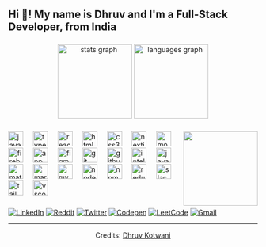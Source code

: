 
<h2 align="left">Hi 👋! My name is Dhruv and I'm a Full-Stack Developer, from India</h2>

###

<div align="center">
  <img src="https://github-readme-stats.vercel.app/api?username=druvkotwani&hide_title=false&hide_rank=false&show_icons=true&include_all_commits=true&count_private=true&disable_animations=false&theme=dracula&locale=en&hide_border=false" height="150" alt="stats graph"  />
  <img src="https://github-readme-stats.vercel.app/api/top-langs?username=druvkotwani&locale=en&hide_title=false&layout=compact&card_width=320&langs_count=5&theme=dracula&hide_border=false" height="150" alt="languages graph"  />
</div>

###

<img align="right" height="150" src="https://d2xk7yx7vzh1pj.cloudfront.net/n7t6aw%2Fpreview%2F58613141%2Fmain_large.gif?response-content-disposition=inline%3Bfilename%3D%22main_large.gif%22%3B&response-content-type=image%2Fgif&Expires=1718257112&Signature=C0OMZ~ThMdZecvNoRT6EH3hjriXisSIdUBlC08jTUGANfx8fsfVp8qzq~EdQSdzq~W68CE3o4voQI2LK4qRmAAkhNXwlLcOc-d379EgyKz6j5mcdbxF1dz0oTYgx6RTd~Vh8kPo-1H-fmghFJpEqGZsDlilA3JMSwxeD5c95534xgTwj9uLDZJqFWXYFTMXBvkeFohDCQKwyYZ1Inax67vUFicBF-0EDSPTsIoE3Wn~qTM0BDOr5V0RxUy4YB688zJgU1z7HNVPGyv8Rr-tfxR9MMCPZz9A5Fhx~j4DRjskKwaQO2trbynsFrj90su8KjxOTbagmx5-XEoCWjoIxKg__&Key-Pair-Id=APKAJT5WQLLEOADKLHBQ"  />

###

<div align="left">
  <img src="https://cdn.jsdelivr.net/gh/devicons/devicon/icons/javascript/javascript-original.svg" height="30" alt="javascript logo"  />
  <img width="12" />
  <img src="https://cdn.jsdelivr.net/gh/devicons/devicon/icons/typescript/typescript-original.svg" height="30" alt="typescript logo"  />
  <img width="12" />
  <img src="https://cdn.jsdelivr.net/gh/devicons/devicon/icons/react/react-original.svg" height="30" alt="react logo"  />
  <img width="12" />
  <img src="https://cdn.jsdelivr.net/gh/devicons/devicon/icons/html5/html5-original.svg" height="30" alt="html5 logo"  />
  <img width="12" />
  <img src="https://cdn.jsdelivr.net/gh/devicons/devicon/icons/css3/css3-original.svg" height="30" alt="css3 logo"  />
  <img width="12" />
  <img src="https://cdn.jsdelivr.net/gh/devicons/devicon/icons/nextjs/nextjs-original.svg" height="30" alt="nextjs logo"  />
  <img width="12" />
  <img src="https://cdn.jsdelivr.net/gh/devicons/devicon/icons/mongodb/mongodb-original.svg" height="30" alt="mongodb logo"  />
  <img width="12" />
  <img src="https://cdn.jsdelivr.net/gh/devicons/devicon/icons/firebase/firebase-plain.svg" height="30" alt="firebase logo"  />
  <img width="12" />
  <img src="https://cdn.jsdelivr.net/gh/devicons/devicon/icons/appwrite/appwrite-original.svg" height="30" alt="appwrite logo"  />
  <img width="12" />
  <img src="https://cdn.jsdelivr.net/gh/devicons/devicon/icons/figma/figma-original.svg" height="30" alt="figma logo"  />
  <img width="12" />
  <img src="https://cdn.jsdelivr.net/gh/devicons/devicon/icons/git/git-original.svg" height="30" alt="git logo"  />
  <img width="12" />
  <img src="https://cdn.jsdelivr.net/gh/devicons/devicon/icons/github/github-original.svg" height="30" alt="github logo"  />
  <img width="12" />
  <img src="https://cdn.jsdelivr.net/gh/devicons/devicon/icons/intellij/intellij-original.svg" height="30" alt="intellij logo"  />
  <img width="12" />
  <img src="https://cdn.jsdelivr.net/gh/devicons/devicon/icons/java/java-original.svg" height="30" alt="java logo"  />
  <img width="12" />
  <img src="https://cdn.jsdelivr.net/gh/devicons/devicon/icons/materialui/materialui-original.svg" height="30" alt="materialui logo"  />
  <img width="12" />
  <img src="https://cdn.jsdelivr.net/gh/devicons/devicon/icons/markdown/markdown-original.svg" height="30" alt="markdown logo"  />
  <img width="12" />
  <img src="https://cdn.jsdelivr.net/gh/devicons/devicon/icons/mysql/mysql-original.svg" height="30" alt="mysql logo"  />
  <img width="12" />
  <img src="https://cdn.jsdelivr.net/gh/devicons/devicon/icons/nodejs/nodejs-original.svg" height="30" alt="nodejs logo"  />
  <img width="12" />
  <img src="https://cdn.jsdelivr.net/gh/devicons/devicon/icons/npm/npm-original-wordmark.svg" height="30" alt="npm logo"  />
  <img width="12" />
  <img src="https://cdn.jsdelivr.net/gh/devicons/devicon/icons/redux/redux-original.svg" height="30" alt="redux logo"  />
  <img width="12" />
  <img src="https://cdn.jsdelivr.net/gh/devicons/devicon/icons/slack/slack-original.svg" height="30" alt="slack logo"  />
  <img width="12" />
  <img src="https://cdn.jsdelivr.net/gh/devicons/devicon/icons/tailwindcss/tailwindcss-original-wordmark.svg" height="30" alt="tailwindcss logo"  />
  <img width="12" />
  <img src="https://cdn.jsdelivr.net/gh/devicons/devicon/icons/vscode/vscode-original.svg" height="30" alt="vscode logo"  />
</div>

###
###

[![LinkedIn](https://img.shields.io/badge/linkedin-%230077B5.svg?style=for-the-badge&logo=linkedin&logoColor=white)](https://linkedin.com/in/dhruv-kotwani-5b9063202) 
[![Reddit](https://img.shields.io/badge/Reddit-FF4500?style=for-the-badge&logo=reddit&logoColor=white)](https://reddit.com/user/No-Ingenuity2815) 
[![Twitter](https://img.shields.io/badge/Twitter-%231DA1F2.svg?style=for-the-badge&logo=Twitter&logoColor=white)](https://twitter.com/druv_kotwani) 
[![Codepen](https://img.shields.io/badge/Codepen-000000?style=for-the-badge&logo=codepen&logoColor=white)](https://codepen.io/druv_kotwani) 
[![LeetCode](https://img.shields.io/badge/LeetCode-000000?style=for-the-badge&logo=LeetCode&logoColor=#d16c06)](https://leetcode.com/druv_kotwani/) 
[![Gmail](https://img.shields.io/badge/Gmail-D14836?style=for-the-badge&logo=gmail&logoColor=white)](mailto:druvkotwani12@gmail.com)


---

<p align="center">Credits: <a href="https://github.com/druvkotwani">Dhruv Kotwani</a></p>
